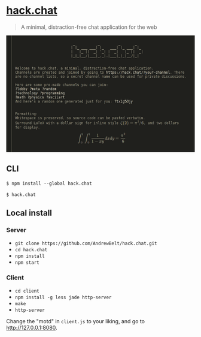 # [hack.chat](https://hack.chat/)

> A minimal, distraction-free chat application for the web

[![hack.chat screenshot](https://raw.githubusercontent.com/AndrewBelt/hack.chat/master/screenshot.png)](https://hack.chat/)


## CLI

```
$ npm install --global hack.chat
```
```
$ hack.chat
```

## Local install

### Server
* `git clone https://github.com/AndrewBelt/hack.chat.git`
* `cd hack.chat`
* `npm install`
* `npm start`

### Client
* `cd client`
* `npm install -g less jade http-server`
* `make`
* `http-server`

Change the "motd" in `client.js` to your liking, and go to http://127.0.0.1:8080.
